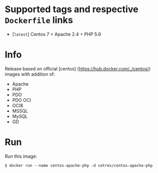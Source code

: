 # Supported tags and respective `Dockerfile` links

-   [`latest`] Centos 7 + Apache 2.4 + PHP 5.6

# Info
Release based on official [centos] (https://hub.docker.com/_/centos/) images with addition of:

- Apache
- PHP
- PDO
- PDO OCI
- OCI8
- MSSQL
- MySQL
- GD

# Run
Run this image:

```console
$ docker run --name centos-apache-php -d cetres/centos-apache-php
```
